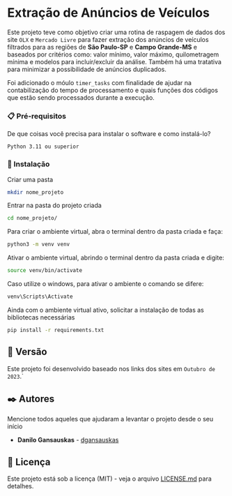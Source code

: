 # Extração de Anúncios de Veículos

Este projeto teve como objetivo criar uma rotina de raspagem de dados dos site `OLX` e `Mercado Livre` para fazer extração dos anúncios de veículos filtrados para as regiões de **São Paulo-SP** e **Campo Grande-MS** e baseados por critérios como: valor mínimo, valor máximo, quilometragem mínima e modelos para incluir/excluir da análise. Também há uma tratativa para minimizar a possibilidade de anúncios duplicados.

Foi adicionado o móulo `timer_tasks` com finalidade de ajudar na contabilização do tempo de processamento e quais funções dos códigos que estão sendo processados durante a execução.


### 📋 Pré-requisitos

De que coisas você precisa para instalar o software e como instalá-lo?

```
Python 3.11 ou superior
```

### 🔧 Instalação

Criar uma pasta

```bash
mkdir nome_projeto
```
Entrar na pasta do projeto criada
```bash
cd nome_projeto/
```
Para criar o ambiente virtual, abra o terminal dentro da pasta criada e faça:
```bash
python3 -m venv venv
```
Ativar o ambiente virtual, abrindo o terminal dentro da pasta criada e digite:
```bash
source venv/bin/activate
```
Caso utilize o windows, para ativar o ambiente o comando se difere:
```bash
venv\Scripts\Activate
```
Ainda com o ambiente virtual ativo, solicitar a instalação de todas as bibliotecas necessárias
```bash
pip install -r requirements.txt
```

## 📌 Versão

Este projeto foi desenvolvido baseado nos links dos sites em `Outubro de 2023`.`

## ✒️ Autores

Mencione todos aqueles que ajudaram a levantar o projeto desde o seu início

* **Danilo Gansauskas** - [dgansauskas](https://github.com/dgansauskas)

## 📄 Licença

Este projeto está sob a licença (MIT) - veja o arquivo [LICENSE.md](https://github.com/git/git-scm.com/blob/main/MIT-LICENSE.txt) para detalhes.
